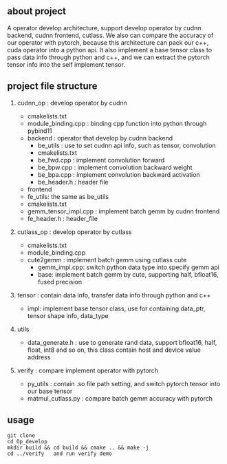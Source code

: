 ## about project
A operator develop architecture, support develop operator by cudnn backend, cudnn frontend, cutlass. 
We also can compare the accuracy of our operator with pytorch, because this architecture can pack our c++, cuda operator into a python api.
It also implement a base tensor class to pass data info through python and c++, and we can extract the pytorch tensor info into the self implement tensor.

## project file structure
  1. cudnn_op  : develop operator by cudnn
     - cmakelists.txt
     - module_binding.cpp  : binding cpp function into python through pybind11
     - backend : operator that develop by cudnn backend
       - be_utils : use to set cudnn api info, such as tensor, convolution
       - cmakelists.txt
       - be_fwd.cpp : implement convolution forward
       - be_bpw.cpp : implement convolution backward weight
       - be_bpa.cpp : implement convolution backward activation
       - be_header.h : header file
      - frontend
       - fe_utils: the same as be_utils
       - cmakelists.txt
       - gemm_tensor_impl.cpp : implement batch gemm by cudnn frontend
       - fe_header.h : header_file
      
  2. cutlass_op : develop operator by cutlass
     - cmakelists.txt
     - module_binding.cpp
     - cute2gemm  : implement batch gemm using cutlass cute
       - gemm_impl.cpp: switch python data type into specify gemm api
       - base: implement batch gemm by cute, supporting half, bfloat16, fused precision
      
  3. tensor : contain data info, transfer data info through python and c++
     - impl: implement base tensor class, use for containing data_ptr, tensor shape info, data_type
    
  4. utils
     - data_generate.h  : use to generate rand data, support bfloat16, half, float, int8 and so on, this class contain host and device value address
    
  5. verify : compare implement operator with pytorch
     - py_utils : contain .so file path setting, and switch pytorch tensor into our base tensor
     - matmul_cutlass.py : compare batch gemm accuracy with pytorch
    
## usage
```
git clone
cd Op_develop
mkdir build && cd build && cmake .. && make -j
cd ../verify   and run verify demo

